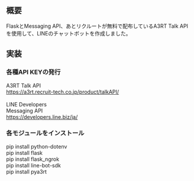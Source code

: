 ## 概要
FlaskとMessaging API、あとリクルートが無料で配布しているA3RT Talk APIを使用して、LINEのチャットボットを作成しました。

## 実装

### 各種API KEYの発行

A3RT Talk API<br>
https://a3rt.recruit-tech.co.jp/product/talkAPI/<br>
<br>
LINE Developers<br>
Messaging API<br>
https://developers.line.biz/ja/<br>


### 各モジュールをインストール

pip install python-dotenv<br>
pip install flask<br>
pip install flask_ngrok<br>
pip install line-bot-sdk<br>
pip install pya3rt<br>
